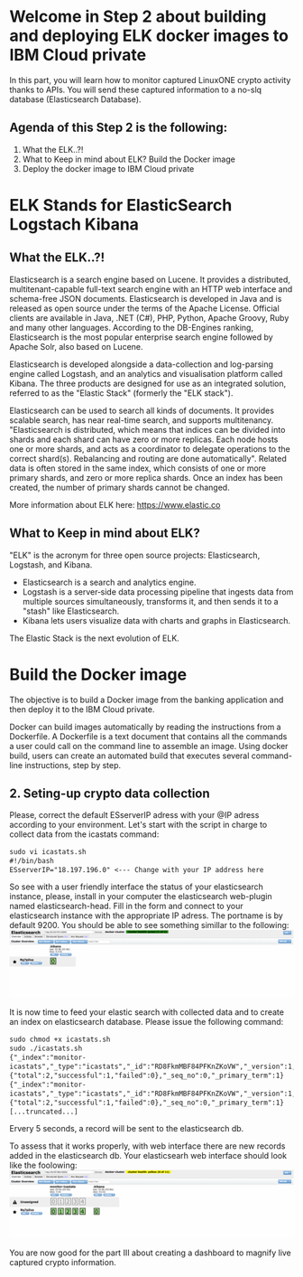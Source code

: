 # Welcome in Step 2 about building and deploying ELK docker images to IBM Cloud private

In this part, you will learn how to monitor captured LinuxONE crypto activity thanks to APIs. You will send these captured information to a no-slq database (Elasticsearch Database).

## Agenda of this Step 2 is the following:
1. What the ELK..?!
2. What to Keep in mind about ELK?
Build the Docker image
2. Deploy the docker image to IBM Cloud private

# ELK Stands for ElasticSearch Logstach Kibana

## What the ELK..?!
Elasticsearch is a search engine based on Lucene. It provides a distributed, multitenant-capable full-text search engine with an HTTP web interface and schema-free JSON documents. Elasticsearch is developed in Java and is released as open source under the terms of the Apache License. Official clients are available in Java, .NET (C#), PHP, Python, Apache Groovy, Ruby and many other languages. According to the DB-Engines ranking, Elasticsearch is the most popular enterprise search engine followed by Apache Solr, also based on Lucene.

Elasticsearch is developed alongside a data-collection and log-parsing engine called Logstash, and an analytics and visualisation platform called Kibana. The three products are designed for use as an integrated solution, referred to as the "Elastic Stack" (formerly the "ELK stack").

Elasticsearch can be used to search all kinds of documents. It provides scalable search, has near real-time search, and supports multitenancy. "Elasticsearch is distributed, which means that indices can be divided into shards and each shard can have zero or more replicas. Each node hosts one or more shards, and acts as a coordinator to delegate operations to the correct shard(s). Rebalancing and routing are done automatically". Related data is often stored in the same index, which consists of one or more primary shards, and zero or more replica shards. Once an index has been created, the number of primary shards cannot be changed.

More information about ELK here: https://www.elastic.co

## What to Keep in mind about ELK?
"ELK" is the acronym for three open source projects: Elasticsearch, Logstash, and Kibana. 

* Elasticsearch is a search and analytics engine. 
* Logstash is a server‑side data processing pipeline that ingests data from multiple sources simultaneously, transforms it, and then sends it to a "stash" like Elasticsearch. 
* Kibana lets users visualize data with charts and graphs in Elasticsearch. 

The Elastic Stack is the next evolution of ELK.

# Build the Docker image 
The objective is to build a Docker image from the banking application and then deploy it to the IBM Cloud private.

Docker can build images automatically by reading the instructions from a Dockerfile. A Dockerfile is a text document that contains all the commands a user could call on the command line to assemble an image. Using docker build, users can create an automated build that executes several command-line instructions, step by step.


## 2. Seting-up crypto data collection
Please, correct the default ESserverIP adress with your @IP adress according to your environment.
Let's start with the script in charge to collect data from the icastats command:
```
sudo vi icastats.sh
#!/bin/bash
ESserverIP="18.197.196.0" <--- Change with your IP address here
```

So see with a user friendly interface the status of your elasticsearch instance, please, install in your computer the elasticsearch web-plugin named elasticsearch-head. Fill in the form and connect to your elasticsearch instance with the appropriate IP adress. The portname is by default 9200. You should be able to see something simillar to the following:
![alt text](https://github.com/guikarai/ELK-CPACF/blob/master/images/Capture%20d%E2%80%99e%CC%81cran%202018-06-20%20a%CC%80%20170639%20(2).png)

It is now time to feed your elastic search with collected data and to create an index on elasticsearch database. Please issue the following command:
```
sudo chmod +x icastats.sh
sudo ./icastats.sh
{"_index":"monitor-icastats","_type":"icastats","_id":"RD8FkmMBF84PFKnZKoVW","_version":1,"result":"created","_shards":{"total":2,"successful":1,"failed":0},"_seq_no":0,"_primary_term":1}
{"_index":"monitor-icastats","_type":"icastats","_id":"RD8FkmMBF84PFKnZKoVW","_version":1,"result":"created","_shards":{"total":2,"successful":1,"failed":0},"_seq_no":0,"_primary_term":1}
[...truncated...]
```

Ervery 5 seconds, a record will be sent to the elasticsearch db. 

To assess that it works properly, with web interface there are new records added in the elasticsearch db.
Your elasticsearh web interface should look like the foolowing:
![alt text](https://github.com/guikarai/ELK-CPACF/blob/master/images/Capture%20d%E2%80%99%C3%A9cran%202018-05-24%20%C3%A0%20140351%20(2).png)

You are now good for the part III about creating a dashboard to magnify live captured crypto information.
